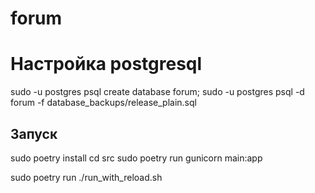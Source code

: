 # forum

# Настройка postgresql

sudo -u postgres psql
create database forum;
sudo -u postgres psql -d forum -f database_backups/release_plain.sql

## Запуск

sudo poetry install
cd src
sudo poetry run gunicorn main:app

sudo poetry run ./run_with_reload.sh